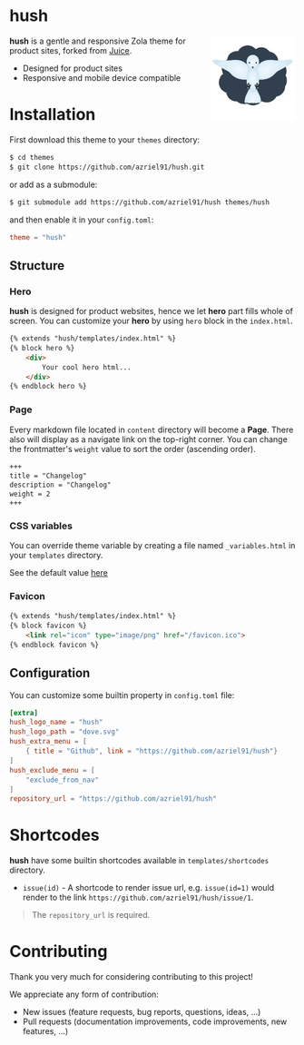 # hush

<img align="right" width="150" height="150" src="/content/dove.svg">

**hush** is a gentle and responsive Zola theme for product sites, forked from [Juice](https://juice.huhu.io/).

* Designed for product sites
* Responsive and mobile device compatible


# Installation

First download this theme to your `themes` directory:

```bash
$ cd themes
$ git clone https://github.com/azriel91/hush.git
```

or add as a submodule:

```bash
$ git submodule add https://github.com/azriel91/hush themes/hush
```

and then enable it in your `config.toml`:

```toml
theme = "hush"
```


## Structure

### Hero

**hush** is designed for product websites, hence we let **hero** part fills whole of screen.
You can customize your **hero** by using `hero` block in the `index.html`.

```html
{% extends "hush/templates/index.html" %}
{% block hero %}
    <div>
        Your cool hero html...
    </div>
{% endblock hero %}
```

### Page

Every markdown file located in `content` directory will become a **Page**. There also will display as
a navigate link on the top-right corner.
You can change the frontmatter's `weight` value to sort the order (ascending order).

```
+++
title = "Changelog"
description = "Changelog"
weight = 2
+++

```


### CSS variables

You can override theme variable by creating a file named `_variables.html` in your `templates` directory.

See the default value [here](./templates/_variables.html)


### Favicon

```html
{% extends "hush/templates/index.html" %}
{% block favicon %}
    <link rel="icon" type="image/png" href="/favicon.ico">
{% endblock favicon %}
```


## Configuration

You can customize some builtin property in `config.toml` file:

```toml
[extra]
hush_logo_name = "hush"
hush_logo_path = "dove.svg"
hush_extra_menu = [
    { title = "Github", link = "https://github.com/azriel91/hush"}
]
hush_exclude_menu = [
    "exclude_from_nav"
]
repository_url = "https://github.com/azriel91/hush"
```


# Shortcodes

**hush** have some builtin shortcodes available in `templates/shortcodes` directory.

* `issue(id)` - A shortcode to render issue url, e.g. `issue(id=1)` would render to the link `https://github.com/azriel91/hush/issue/1`.

> The `repository_url` is required.


# Contributing

Thank you very much for considering contributing to this project!

We appreciate any form of contribution:

* New issues (feature requests, bug reports, questions, ideas, ...)
* Pull requests (documentation improvements, code improvements, new features, ...)
